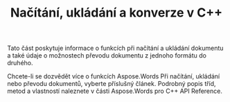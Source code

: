 ﻿---
title: Načítání, ukládání a konverze v C++
second_title: Aspose.Words pro C++
articleTitle: Načítání, ukládání a konverze
linktitle: Načítání, ukládání a konverze
description: "Jak převést dokument z jednoho formátu do druhého, například Word na PDF nebo HTML na Markdown, a také Jak načíst a uložit dokument pomocí C++."
type: docs
weight: 10
url: /cs/cpp/loading-saving-and-converting/
timestamp: 2024-01-27-14-07-04
---

Tato část poskytuje informace o funkcích při načítání a ukládání dokumentu a také údaje o možnostech převodu dokumentu z jednoho formátu do druhého.

Chcete-li se dozvědět více o funkcích Aspose.Words Při načítání, ukládání nebo převodu dokumentů, vyberte příslušný článek. Podrobný popis tříd, metod a vlastností naleznete v části Aspose.Words pro C++ API Reference.
